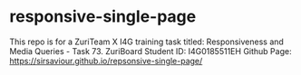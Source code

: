 # responsive-single-page
This repo is for a ZuriTeam X I4G training task titled: Responsiveness and Media Queries - Task 73. ZuriBoard Student ID: I4G0185511EH Github Page: https://sirsaviour.github.io/repsonsive-single-page/
